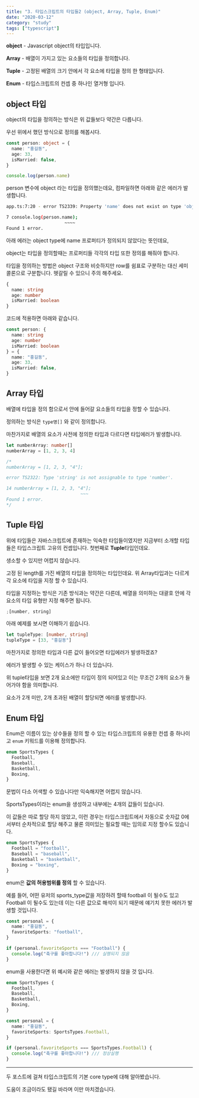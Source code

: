 ```yaml
---
title: "3. 타입스크립트의 타입들2 (object, Array, Tuple, Enum)"
date: "2020-03-12"
category: "study"
tags: ["typescript"]
---
```


**object** - Javascript object의 타입입니다.

**Array** - 배열이 가지고 있는 요소들의 타입을 정의합니다.

**Tuple** - 고정된 배열의 크기 안에서 각 요소에 타입을 정의 한 형태입니다.

**Enum** - 타입스크립트의 컨셉 중 하나인 열거형 입니다.

## object 타입

object의 타입을 정의하는 방식은 위 값들보다 약간은 다릅니다.

우선 위에서 했던 방식으로 정의를 해봅시다.

```typescript
const person: object = {
  name: "홍길동",
  age: 33,
  isMarried: false,
}

console.log(person.name)
```

person 변수에 object 라는 타입을 정의했는데요, 컴파일하면 아래와 같은 에러가 발생합니다.

```bash
app.ts:7:20 - error TS2339: Property 'name' does not exist on type 'object'.

7 console.log(person.name);
                      ~~~~
Found 1 error.
```

아래 에러는 object type에 name 프로퍼티가 정의되지 않았다는 뜻인데요,

object는 타입을 정의할때는 프로퍼티들 각각의 타입 또한 정의를 해줘야 합니다.

타입을 정의하는 방법은 object 구조와 비슷하지만 row를 쉼표로 구분하는 대신 세미콜론으로 구분합니다. 헷갈릴 수 있으니 주의 해주세요.

```typescript
{
  name: string
  age: number
  isMarried: boolean
}
```

코드에 적용하면 아래와 같습니다.

```typescript
const person: {
  name: string
  age: number
  isMarried: boolean
} = {
  name: "홍길동",
  age: 33,
  isMarried: false,
}
```

## Array 타입

배열에 타입을 정의 함으로서 안에 들어갈 요소들의 타입을 정할 수 있습니다.

정의하는 방식은 `type명[]` 와 같이 정의합니다.

마찬가지로 배열의 요소가 사전에 정의한 타입과 다르다면 타입에러가 발생합니다.

```typescript
let numberArray: number[]
numberArray = [1, 2, 3, 4]

/*
numberArray = [1, 2, 3, "4"];

error TS2322: Type 'string' is not assignable to type 'number'.

14 numberArray = [1, 2, 3, "4"];
                            ~~~
Found 1 error.
*/
```

## Tuple 타입

위에 타입들은 자바스크립트에 존재하는 익숙한 타입들이였지만 지금부터 소개할 타입들은 타입스크립트 고유의 컨셉입니다. 첫번째로 **Tuple**타입인데요.

생소할 수 있지만 어렵지 않습니다.

고정 된 length를 가진 배열의 타입을 정의하는 타입인데요. 위 Array타입과는 다르게 각 요소에 타입을 지정 할 수 있습니다.

타입을 지정하는 방식은 기존 방식과는 약간은 다른데, 배열을 의미하는 대괄호 안에 각 요소의 타입 유형만 지정 해주면 됩니다.

```typescript
;[number, string]
```

아래 예제를 보시면 이해하기 쉽습니다.

```typescript
let tupleType: [number, string]
tupleType = [33, "홍길동"]
```

마찬가지로 정의한 타입과 다른 값이 들어오면 타입에러가 발생하겠죠?

에러가 발생할 수 있는 케이스가 하나 더 있습니다.

위 tuple타입을 보면 2개 요소에만 타입이 정의 되어있고 이는 무조건 2개의 요소가 들어가야 함을 의미합니다.

요소가 2개 미만, 2개 초과된 배열이 할당되면 에러를 발생합니다.

## Enum 타입

Enum은 이름이 있는 상수들을 정의 할 수 있는 타입스크립트의 유용한 컨셉 중 하나이고 `enum` 키워드를 이용해 정의합니다.

```typescript
enum SportsTypes {
  Football,
  Baseball,
  Basketball,
  Boxing,
}
```

문법이 다소 어색할 수 있습니다만 익숙해지면 어렵지 않습니다.

SportsTypes이라는 enum을 생성하고 내부에는 4개의 값들이 있습니다.

이 값들은 따로 할당 하지 않았고, 이런 경우는 타입스크립트에서 자동으로 숫자값 0에서부터 순차적으로 할당 해주고 물론 의미있는 필요할 때는 임의로 지정 할수도 있습니다.

```typescript
enum SportsTypes {
  Football = "football",
  Baseball = "baseball",
  Basketball = "basketball",
  Boxing = "boxing",
}
```

enum은 **값의 허용범위를 정의** 할 수 있습니다.

예를 들어, 어떤 유저의 sports_type값을 저장하려 할때 football 이 될수도 있고 Football 이 될수도 있는데 이는 다른 값으로 해석이 되기 때문에 얘기치 못한 에러가 발생할 것입니다.

```typescript
const personal = {
  name: "홍길동",
  favoriteSports: "football",
}

if (personal.favoriteSports === "Football") {
  console.log("축구를 좋아합니다!") /// 실행되지 않음
}
```

enum을 사용한다면 위 예시와 같은 에러는 발생하지 않을 것 입니다.

```typescript
enum SportsTypes {
  Football,
  Baseball,
  Basketball,
  Boxing,
}

const personal = {
  name: "홍길동",
  favoriteSports: SportsTypes.Football,
}

if (personal.favoriteSports === SportsTypes.Football) {
  console.log("축구를 좋아합니다!") /// 정상실행
}
```

---

두 포스트에 걸쳐 타입스크립트의 기본 core type에 대해 알아봤습니다.

도움이 조금이라도 됐길 바라며 이만 마치겠습니다.
